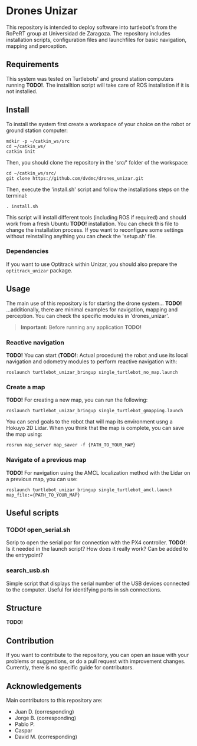 # Drones Unizar

This repository is intended to deploy software into turtlebot's from the RoPeRT group at Universidad de Zaragoza. The repository includes installation scripts, configuration files and launchfiles for basic navigation, mapping and perception.

## Requirements

This system was tested on Turtlebots' and ground station computers running __TODO!__. The installtion script will take care of ROS installation if it is not installed.

## Install

To install the system first create a workspace of your choice on the robot or ground station computer:

```
mdkir -p ~/catkin_ws/src
cd ~/catkin_ws/
catkin init
```

Then, you should clone the repository in the 'src/' folder of the workspace:

```
cd ~/catkin_ws/src/
git clone https://github.com/dvdmc/drones_unizar.git
```

Then, execute the 'install.sh' script and follow the installations steps on the terminal:

```
. install.sh
```

This script will install different tools (including ROS if required) and should work from a fresh Ubuntu __TODO!__ installation.
You can check this file to change the installation process.
If you want to reconfigure some settings without reinstalling anything you can check the 'setup.sh' file.

### Dependencies

If you want to use Optitrack within Unizar, you should also prepare the `optitrack_unizar` package.

## Usage

The main use of this repository is for starting the drone system...
__TODO!__
...additionally, there are minimal examples for navigation, mapping and perception. You can check the specific modules in 'drones_unizar'.

> **Important:**
Before running any application __TODO!__

### Reactive navigation

__TODO!__ You can start (__TODO!__: Actual procedure) the robot and use its local navigation and odometry modules to perform reactive navigation with:

```
roslaunch turtlebot_unizar_bringup single_turtlebot_no_map.launch
```

### Create a map

__TODO!__
For creating a new map, you can run the following:

```
roslaunch turtlebot_unizar_bringup single_turtlebot_gmapping.launch
```

You can send goals to the robot that will map its environment usng a Hokuyo 2D Lidar. When you think that the map is complete, you can save the map using:

```
rosrun map_server map_saver -f {PATH_TO_YOUR_MAP}
```

### Navigate of a previous map

__TODO!__
For navigation using the AMCL localization method with the Lidar on a previous map, you can use:

```
roslaunch turtlebot_unizar_bringup single_turtlebot_amcl.launch map_file:={PATH_TO_YOUR_MAP}
```

## Useful scripts

### __TODO!__ open_serial.sh

Scrip to open the serial por for connection with the PX4 controller.
__TODO!__: Is it needed in the launch script? How does it really work? Can be added to the entrypoint?

### search_usb.sh

Simple script that displays the serial number of the USB devices connected to the computer.
Useful for identifying ports in ssh connections.

## Structure

__TODO!__

## Contribution

If you want to contribute to the repository, you can open an issue with your problems or suggestions, or do a pull request with improvement changes. Currently, there is no specific guide for contributors.

## Acknowledgements

Main contributors to this repository are:
- Juan D. (corresponding)
- Jorge B. (corresponding)
- Pablo P.
- Caspar
- David M. (corresponding)
